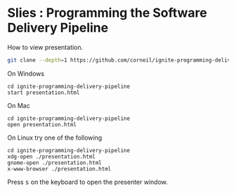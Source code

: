 # Slies : Programming the Software Delivery Pipeline

How to view presentation.

```bash
git clone --depth=1 https://github.com/corneil/ignite-programming-delivery-pipeline.git
```

On Windows
```
cd ignite-programming-delivery-pipeline
start presentation.html
```
On Mac
```
cd ignite-programming-delivery-pipeline
open presentation.html
```
On Linux try one of the following
```
cd ignite-programming-delivery-pipeline
xdg-open ./presentation.html
gnome-open ./presentation.html
x-www-browser ./presentation.html
```

Press <kbd>s</kbd> on the keyboard to open the presenter window.